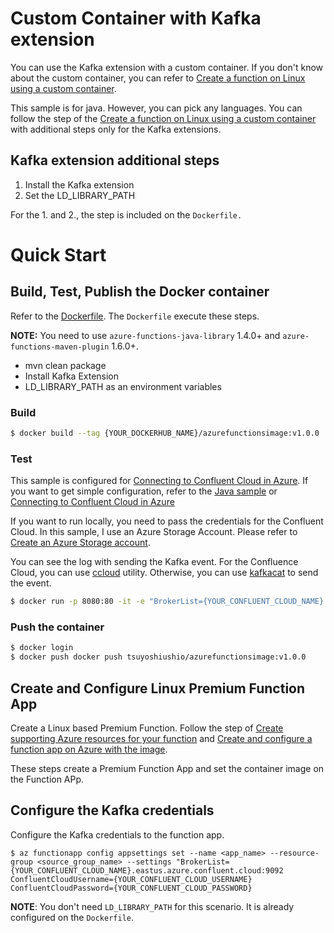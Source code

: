 # Custom Container with Kafka extension

You can use the Kafka extension with a custom container. If you don't know about the custom container, you can refer to [Create a function on Linux using a custom container](https://docs.microsoft.com/en-us/azure/azure-functions/functions-create-function-linux-custom-image?tabs=bash%2Cportal&pivots=programming-language-csharp).

This sample is for java. However, you can pick any languages. You can follow the step of the [Create a function on Linux using a custom container](https://docs.microsoft.com/en-us/azure/azure-functions/functions-create-function-linux-custom-image?tabs=bash%2Cportal&pivots=programming-language-csharp) with additional steps only for the Kafka extensions.

## Kafka extension additional steps

1. Install the Kafka extension
2. Set the LD_LIBRARY_PATH

For the 1. and 2., the step is included on the `Dockerfile.`

# Quick Start

## Build, Test, Publish the Docker container

Refer to the [Dockerfile](./Dockerfile). The `Dockerfile` execute these steps. 

**NOTE:** You need to use `azure-functions-java-library` 1.4.0+ and `azure-functions-maven-plugin` 1.6.0+.


* mvn clean package
* Install Kafka Extension
* LD_LIBRARY_PATH as an environment variables

### Build

```bash
$ docker build --tag {YOUR_DOCKERHUB_NAME}/azurefunctionsimage:v1.0.0 .
```

### Test

This sample is configured for [Connecting to Confluent Cloud in Azure](https://github.com/Azure/azure-functions-kafka-extension#connecting-to-confluent-cloud-in-azure). If you want to get simple configuration, refer to the [Java sample](../java/README.md) or [Connecting to Confluent Cloud in Azure](https://github.com/Azure/azure-functions-kafka-extension#connecting-to-confluent-cloud-in-azure)

If you want to run locally, you need to pass the credentials for the Confluent Cloud. In this sample, I use an Azure Storage Account. Please refer to [Create an Azure Storage account](https://docs.microsoft.com/en-us/azure/storage/common/storage-account-create?tabs=azure-portal).

You can see the log with sending the Kafka event. For the Confluence Cloud, you can use [ccloud](https://docs.confluent.io/current/cloud/cli/index.html) utility. Otherwise, you can use [kafkacat](https://docs.confluent.io/current/app-development/kafkacat-usage.html) to send the event.

```bash
$ docker run -p 8080:80 -it -e "BrokerList={YOUR_CONFLUENT_CLOUD_NAME}.eastus.azure.confluent.cloud:9092" -e ConfluentCloudUsername={YOUR_CONFLUENT_CLOUD_USERNAME} -e ConfluentCloudPassword={YOUR_CONFLUENT_CLOUD_PASSWORD} -e AzureWebJobsStorage="{YOUR_STORAGE_ACCOUNT_CONNECTION_STRING}" -e FUNCTIONS_WORKER_RUNTIME=java tsuyoshiushio/azurefunctionsimage:v1.0.0
```

### Push the container

```bash
$ docker login
$ docker push docker push tsuyoshiushio/azurefunctionsimage:v1.0.0
```

## Create and Configure Linux Premium Function App

Create a Linux based Premium Function. Follow the step of [Create supporting Azure resources for your function](https://docs.microsoft.com/en-us/azure/azure-functions/functions-create-function-linux-custom-image?tabs=bash%2Cportal&pivots=programming-language-java#create-supporting-azure-resources-for-your-function) and [Create and configure a function app on Azure with the image](https://docs.microsoft.com/en-us/azure/azure-functions/functions-create-function-linux-custom-image?tabs=bash%2Cportal&pivots=programming-language-java#create-and-configure-a-function-app-on-azure-with-the-image).

These steps create a Premium Function App and set the container image on the Function APp. 

## Configure the Kafka credentials

Configure the Kafka credentials to the function app.

```
$ az functionapp config appsettings set --name <app_name> --resource-group <source_group_name> --settings "BrokerList={YOUR_CONFLUENT_CLOUD_NAME}.eastus.azure.confluent.cloud:9092 ConfluentCloudUsername={YOUR_CONFLUENT_CLOUD_USERNAME} ConfluentCloudPassword={YOUR_CONFLUENT_CLOUD_PASSWORD}
```

**NOTE**: You don't need `LD_LIBRARY_PATH` for this scenario. It is already configured on the `Dockerfile`.